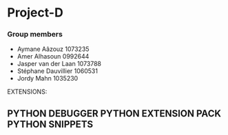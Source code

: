 # Project-D

### Group members

- Aymane Aâzouz 1073235
- Amer Alhasoun 0992644
- Jasper van der Laan 1073788
- Stéphane Dauvillier 1060531
- Jordy Mahn 1035230


EXTENSIONS:

PYTHON DEBUGGER
PYTHON EXTENSION PACK
PYTHON SNIPPETS 
---